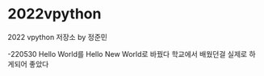 # 2022vpython
2022 vpython 저장소 by 정준민

-220530
Hello World를 Hello New World로 바꿨다
학교에서 배웠던걸 실제로 하게되어 좋았다
